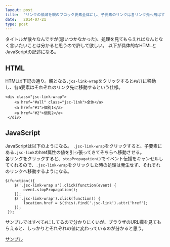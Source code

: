 ```yaml
---
layout: post
title:  "リンクの領域を親のブロック要素全体にし、子要素のリンクは各リンク先へ飛ばす方法"
date:   2014-07-21
type: post
---
```


タイトルが散々なんですが(思いつかなかった)、処理を見てもらえればなんとなく言いたいことは分かると思うので許して欲しい。
以下が具体的なHTMLとJavaScriptの記述になる。

## HTML

HTMLは下記の通り。親となる`.jcs-link-wrap`をクリックすると`#all`に移動し、各a要素はそれぞれのリンク先に移動するという仕様。

    <div class="jsc-link-wrap">
        <a href="#all" class="jsc-link">全体</a>
        <a href="#1">個別1</a>
        <a href="#2">個別2</a>
     </div>

## JavaScript

JavaScriptは以下のようになる。
`.jsc-link-wrap`をクリックすると、子要素にある`.jsc-link`のhref属性の値を引っ張ってきてそちらへ移動させる。  
各リンクをクリックすると、`stopPropagation()`でイベント伝播をキャンセルしてくれるので、`.jsc-link-wrap`をクリックした時の処理は発生せず、それぞれのリンクへ移動するようになる。

    $(function(){
        $('.jsc-link-wrap a').click(function(event) {
            event.stopPropagation();
        });
        $('.jsc-link-wrap').click(function() {
            location.href = $(this).find('.jsc-link').attr('href');
        });
     });

サンプルではすべて`#`にしてるので分かりにくいが、ブラウザのURL欄を見てもらえると、しっかりとそれぞれの値に変わっているのが分かると思う。

[サンプル](/sample-link-entire-block-element)